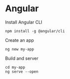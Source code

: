 # Angular

Install Angular CLI
```
npm install -g @angular/cli
```

Create an app
```
ng new my-app
```

Build and server
```
cd my-app
ng serve --open
```
